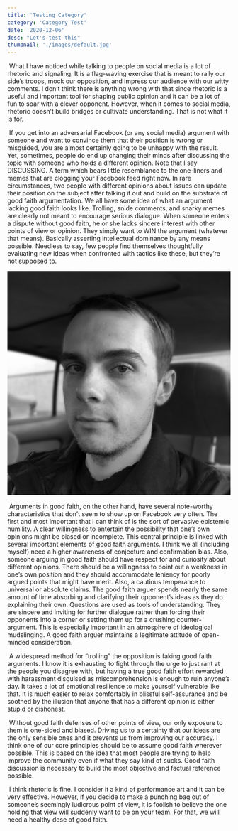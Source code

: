 ```yaml
---
title: 'Testing Category'
category: 'Category Test'
date: '2020-12-06'
desc: "Let's test this"
thumbnail: './images/default.jpg'
---
```


​	What I have noticed while talking to people on social media is a lot of rhetoric and signaling. It is a flag-waving exercise that is meant to rally our side’s troops, mock our opposition, and impress our audience with our witty comments. I don’t think there is anything wrong with that since rhetoric is a useful and important tool for shaping public opinion and it can be a lot of fun to spar with a clever opponent. However, when it comes to social media, rhetoric doesn’t build bridges or cultivate understanding. That is not what it is for.



​	If you get into an adversarial Facebook (or any social media) argument with someone and want to convince them that their position is wrong or misguided, you are almost certainly going to be unhappy with the result. Yet, sometimes, people do end up changing their minds after discussing the topic with someone who holds a different opinion. Note that I say DISCUSSING. A term which bears little resemblance to the one-liners and memes that are clogging your Facebook feed right now. In rare circumstances, two people with different opinions about issues can update their position on the subject after talking it out and build on the substrate of good faith argumentation. We all have some idea of what an argument lacking good faith looks like. Trolling, snide comments, and snarky memes are clearly not meant to encourage serious dialogue. When someone enters a dispute without good faith, he or she lacks sincere interest with other points of view or opinion. They simply want to WIN the argument (whatever that means). Basically asserting intellectual dominance by any means possible. Needless to say, few people find themselves thoughtfully evaluating new ideas when confronted with tactics like these, but they’re not supposed to.

![profile image](./images/profile.jpg)

​	Arguments in good faith, on the other hand, have several note-worthy characteristics that don’t seem to show up on Facebook very often. The first and most important that I can think of is the sort of pervasive epistemic humility. A clear willingness to entertain the possibility that one’s own opinions might be biased or incomplete. This central principle is linked with several important elements of good faith arguments. I think we all (including myself) need a higher awareness of conjecture and confirmation bias. Also, someone arguing in good faith should have respect for and curiosity about different opinions. There should be a willingness to point out a weakness in one’s own position and they should accommodate leniency for poorly argued points that might have merit. Also, a cautious temperance to universal or absolute claims. The good faith arguer spends nearly the same amount of time absorbing and clarifying their opponent’s ideas as they do explaining their own. Questions are used as tools of understanding. They are sincere and inviting for further dialogue rather than forcing their opponents into a corner or setting them up for a crushing counter-argument. This is especially important in an atmosphere of ideological mudslinging. A good faith arguer maintains a legitimate attitude of open-minded consideration.



​	A widespread method for “trolling” the opposition is faking good faith arguments. I know it is exhausting to fight through the urge to just rant at the people you disagree with, but having a true good faith effort rewarded with harassment disguised as miscomprehension is enough to ruin anyone’s day. It takes a lot of emotional resilience to make yourself vulnerable like that. It is much easier to relax comfortably in blissful self-assurance and be soothed by the illusion that anyone that has a different opinion is either stupid or dishonest.



​	Without good faith defenses of other points of view, our only exposure to them is one-sided and biased. Driving us to a certainty that our ideas are the only sensible ones and it prevents us from improving our accuracy. I think one of our core principles should be to assume good faith wherever possible. This is based on the idea that most people are trying to help improve the community even if what they say kind of sucks. Good faith discussion is necessary to build the most objective and factual reference possible.



​	I think rhetoric is fine. I consider it a kind of performance art and it can be very effective. However, if you decide to make a punching bag out of someone’s seemingly ludicrous point of view, it is foolish to believe the one holding that view will suddenly want to be on your team. For that, we will need a healthy dose of good faith.